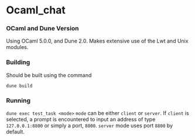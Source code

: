 # Ocaml_chat

### OCaml and Dune Version

Using OCaml 5.0.0, and Dune 2.0.
Makes extensive use of the Lwt and Unix modules.

### Building

Should be built using the command 

`dune build`

### Running

`dune exec test_task <mode>`
`mode` can be either `client` or `server`.
If `client` is selected, a prompt is encountered to input an address of type `127.0.0.1:8800` or simply a port, `8800`.
`server` mode uses port `8800` by default.

